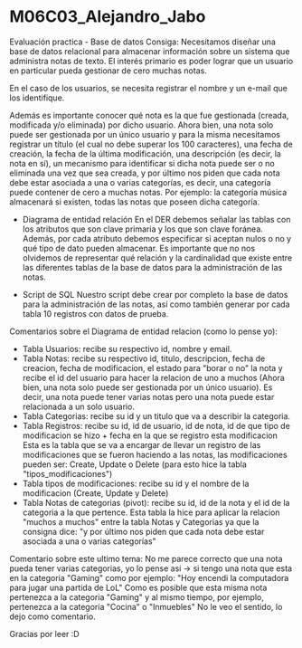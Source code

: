 # M06C03_Alejandro_Jabo
Evaluación practica - Base de datos
Consiga:
Necesitamos diseñar una base de datos relacional para almacenar información sobre un sistema que administra notas de texto. El interés primario es poder lograr que un usuario en particular pueda gestionar de cero muchas notas.

En el caso de los usuarios, se necesita registrar el nombre y un e-mail que los identifique.

Además es importante conocer qué nota es la que fue gestionada (creada, modificada y/o eliminada) por dicho usuario. Ahora bien, una nota solo puede ser gestionada por un único usuario y para la misma necesitamos registrar un título (el cual no debe superar los 100 caracteres), una fecha de creación, la fecha de la última modificación, una descripción (es decir, la nota en sí), un mecanismo para identificar si dicha nota puede ser o no eliminada una vez que sea creada, y por último nos piden que cada nota debe estar asociada a una o varias categorías, es decir, una categoría puede contener de cero a muchas notas. 
Por ejemplo: la categoría música almacenará si existen, todas las notas que poseen dicha categoría.

* Diagrama de entidad relación
En el DER debemos señalar las tablas con los atributos que son clave primaria y los que son clave foránea. Además, por cada atributo debemos especificar si aceptan nulos o no y qué tipo de dato pueden almacenar. Es importante que no nos olvidemos de representar qué relación y la cardinalidad que existe entre las diferentes tablas de la base de datos para la administración de las notas.

* Script de SQL
Nuestro script debe crear por completo la base de datos para la administración de las notas, así como también generar por cada tabla 10 registros con datos de prueba.

Comentarios sobre el Diagrama de entidad relacion (como lo pense yo):

* Tabla Usuarios: recibe su respectivo id, nombre y email.
* Tabla Notas: recibe su respectivo id, titulo, descripcion, fecha de creacion, fecha de modificacion, el estado para "borar o no" la nota y recibe el id del usuario para hacer la relacion de uno a muchos (Ahora bien, una nota solo puede ser gestionada por un único usuario).
Es decir, una nota puede tener varias notas pero una nota puede estar relacionada a un solo usuario.
* Tabla Categorias: recibe su id y un titulo que va a describir la categoria.
* Tabla Registros: recibe su id, id de usuario, id de nota, id de que tipo de modificacion se hizo + fecha en la que se registro esta modificacion
 Esta es la tabla que se va a encargar de llevar un registro de las modificaciones que se fueron haciendo a las notas, las modificaciones pueden ser: Create, Update o Delete (para esto hice la tabla "tipos_modificaciones")
* Tabla tipos de modificaciones: recibe su id y el nombre de la modificacion (Create, Update y Delete)
* Tabla Notas de categorias (pivot): recibe su id, id de la nota y el id de la categoria a la que pertence. Esta tabla la hice para aplicar la relacion "muchos a muchos" entre la tabla Notas y Categorias ya que la consigna dice: "y por último nos piden que cada nota debe estar asociada a una o varias categorías"

Comentario sobre este ultimo tema: No me parece correcto que una nota pueda tener varias categorias, yo lo pense asi -> si tengo una nota que esta en la categoria "Gaming" como por ejemplo: "Hoy encendi la computadora para jugar una partida de LoL"
Como es posible que esta misma nota pertenezca a la categoria "Gaming" y al mismo tiempo, por ejemplo, pertenezca a la categoria "Cocina" o "Inmuebles"
No le veo el sentido, lo dejo como comentario.

Gracias por leer :D
